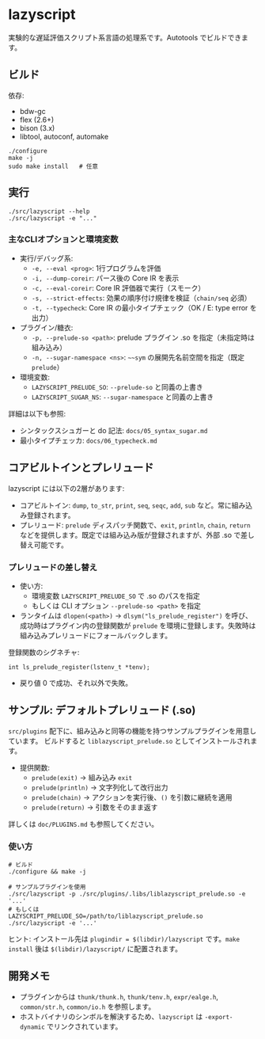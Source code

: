 # lazyscript

実験的な遅延評価スクリプト系言語の処理系です。Autotools でビルドできます。

## ビルド

依存:
- bdw-gc
- flex (2.6+)
- bison (3.x)
- libtool, autoconf, automake

```
./configure
make -j
sudo make install   # 任意
```

## 実行

```
./src/lazyscript --help
./src/lazyscript -e "..."
```

### 主なCLIオプションと環境変数

- 実行/デバッグ系:
  - `-e, --eval <prog>`: 1行プログラムを評価
  - `-i, --dump-coreir`: パース後の Core IR を表示
  - `-c, --eval-coreir`: Core IR 評価器で実行（スモーク）
  - `-s, --strict-effects`: 効果の順序付け規律を検証（`chain/seq` 必須）
  - `-t, --typecheck`: Core IR の最小タイプチェック（OK / E: type error を出力）
- プラグイン/糖衣:
  - `-p, --prelude-so <path>`: prelude プラグイン .so を指定（未指定時は組み込み）
  - `-n, --sugar-namespace <ns>`: `~~sym` の展開先名前空間を指定（既定 `prelude`）
- 環境変数:
  - `LAZYSCRIPT_PRELUDE_SO`: `--prelude-so` と同義の上書き
  - `LAZYSCRIPT_SUGAR_NS`: `--sugar-namespace` と同義の上書き

詳細は以下も参照:
- シンタックスシュガーと do 記法: `docs/05_syntax_sugar.md`
- 最小タイプチェッカ: `docs/06_typecheck.md`

## コアビルトインとプレリュード

lazyscript には以下の2層があります:
- コアビルトイン: `dump`, `to_str`, `print`, `seq`, `seqc`, `add`, `sub` など。常に組み込み登録されます。
- プレリュード: `prelude` ディスパッチ関数で、`exit`, `println`, `chain`, `return` などを提供します。既定では組み込み版が登録されますが、外部 .so で差し替え可能です。

### プレリュードの差し替え

- 使い方:
  - 環境変数 `LAZYSCRIPT_PRELUDE_SO` で .so のパスを指定
  - もしくは CLI オプション `--prelude-so <path>` を指定
- ランタイムは `dlopen(<path>)` → `dlsym("ls_prelude_register")` を呼び、成功時はプラグイン内の登録関数が `prelude` を環境に登録します。失敗時は組み込みプレリュードにフォールバックします。

登録関数のシグネチャ:

```
int ls_prelude_register(lstenv_t *tenv);
```
- 戻り値 0 で成功、それ以外で失敗。

## サンプル: デフォルトプレリュード (.so)

`src/plugins` 配下に、組み込みと同等の機能を持つサンプルプラグインを用意しています。
ビルドすると `liblazyscript_prelude.so` としてインストールされます。

- 提供関数:
  - `prelude(exit)` → 組み込み `exit`
  - `prelude(println)` → 文字列化して改行出力
  - `prelude(chain)` → アクションを実行後、`()` を引数に継続を適用
  - `prelude(return)` → 引数をそのまま返す

詳しくは `doc/PLUGINS.md` も参照してください。

### 使い方

```
# ビルド
./configure && make -j

# サンプルプラグインを使用
./src/lazyscript -p ./src/plugins/.libs/liblazyscript_prelude.so -e '...'
# もしくは
LAZYSCRIPT_PRELUDE_SO=/path/to/liblazyscript_prelude.so ./src/lazyscript -e '...'
```

ヒント: インストール先は `plugindir = $(libdir)/lazyscript` です。`make install` 後は `$(libdir)/lazyscript/` に配置されます。

## 開発メモ
- プラグインからは `thunk/thunk.h`, `thunk/tenv.h`, `expr/ealge.h`, `common/str.h`, `common/io.h` を参照します。
- ホストバイナリのシンボルを解決するため、`lazyscript` は `-export-dynamic` でリンクされています。
